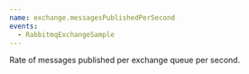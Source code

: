 ```yaml
---
name: exchange.messagesPublishedPerSecond
events:
  - RabbitmqExchangeSample
---
```


Rate of messages published per exchange queue per second.